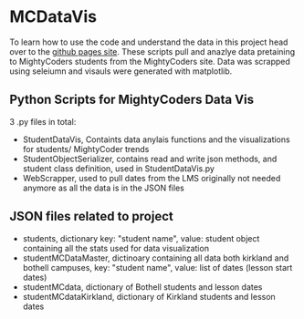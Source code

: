 # MCDataVis
To learn how to use the code and understand the data in this project head over to the [github pages site](https://mjsmith95.github.io/MCDataVis/). These scripts pull and anazlye data pretaining to MightyCoders students from the MightyCoders site. Data was scrapped using seleiumn and visauls were generated with matplotlib.  
## Python Scripts for MightyCoders Data Vis
3 .py files in total:   
- StudentDataVis, Containts data anylais functions and the visualizations for students/ MightyCoder trends 
- StudentObjectSerializer, contains read and write json methods, and student class definition, used in StudentDataVis.py  
- WebScrapper, used to pull dates from the LMS originally not needed anymore as all the data is in the JSON files    
## JSON files related to project 
- students, dictionary key: "student name", value: student object containing all the stats used for data visualization  
- studentMCDataMaster, dictinoary containing all data both kirkland and bothell campuses, key: "student name", value: list of dates (lesson start dates) 
- studentMCdata, dictionary of Bothell students and lesson dates 
- studentMCdataKirkland, dictionary of Kirkland students and lesson dates  
